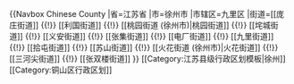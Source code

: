 {{Navbox Chinese County
|省=江苏省
|市=徐州市
|市辖区=九里区
|街道=[[庞庄街道]] {{!}} [[利国街道]] {{!}} [[桃园街道 (徐州市)|桃园街道]] {{!}} [[垞城街道]] {{!}} [[义安街道]] {{!}} [[张集街道]] {{!}} [[电厂街道]] {{!}} [[九里街道]] {{!}} [[拾屯街道]] {{!}} [[苏山街道]] {{!}} [[火花街道 (徐州市)|火花街道]] {{!}} [[三河尖街道]] {{!}} [[张双楼街道]]
}}<noinclude>
[[Category:江苏县级行政区划模板|徐州]]
[[Category:铜山区行政区划]]
</noinclude>